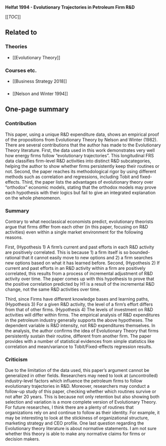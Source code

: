 **Helfat 1994 - Evolutionary Trajectories in Petroleum Firm R&D**

[[_TOC_]]

## Related to

### Theories
* [[Evolutionary Theory]]

### Courses etc.
* [[Business Strategy 2018]]

###
* [[Nelson and Winter 1994]]

## One-page summary

### Contribution 
This paper, using a unique R&D expenditure data, shows an empirical proof of the propositions from Evolutionary Theory by Nelson and Winter (1982). There are several contributions that the author has made to the Evolutionary Theory literature. First, the data used in this work demonstrates very well how energy firms follow “evolutionary trajectories”. This longitudinal FRS data classifies firm-level R&D activities into distinct R&D subcategories, helping the author to show whether firms persistently keep their routines or not. Second, the paper reaches its methodological rigor by using different methods such as correlation and regressions, including Tobit and fixed-effects. Third, the paper lists the advantages of evolutionary theory over “orthodox” economic models, stating that the orthodox models may prove each hypothesis with their logics but fail to give an integrated explanation on the whole phenomenon.

### Summary  
Contrary to what neoclassical economists predict, evolutionary theorists argue that firms differ from each other (in this paper, focusing on R&D activities) even within a single market environment for the following reasons.  

First, (Hypothesis 1) A firm’s current and past efforts in each R&D activity are positively correlated. This is because 1) a firm itself is so bounded-rational that it cannot easily move to new options and 2) a firm searches new options based on what it has learned before. Second, (Hypothesis 2) If current and past efforts in an R&D activity within a firm are positively correlated, this results from a process of incremental adjustment of R&D activity over time. The paper comes up with this hypothesis to prove that the positive correlation predicted by H1 is a result of the incremental R&D change, not the same R&D activities over time.  

Third, since Firms have different knowledge bases and learning paths, (Hypothesis 3) For a given R&D activity, the level of a firm’s effort differs from that of other firms. (Hypothesis 4) The levels of investment on R&D activities will differ within firms. The empirical analysis of R&D expenditures in the petroleum industry generally supports the above hypotheses. The dependent variable is R&D intensity, not R&D expenditures themselves. In the analysis, the author confirms the idea of Evolutionary Theory that firms persistently sustain their routine, different from another firm. The paper provides with a number of statistical evidences from simple statistics like correlation and mean/variance to Tobit/Fixed-effects regression results.      

### Criticism  
Due to the limitation of the data used, this paper’s argument cannot be generalized in other fields. Researchers may need to look at (uncontrolled) industry-level factors which influence the petroleum firms to follow evolutionary trajectories in R&D. Moreover, researchers may conduct a follow-up study of this paper, checking whether which routines survive or not after 20 years. This is because not only retention but also showing both selection and variation is a more complete version of Evolutionary Theory. For future researches, I think there are a plenty of routines that organizations rely on and continue to follow as their identity. For example, it may be interesting to look at the stickiness of organizational structure, marketing strategy and CEO profile. One last question regarding the Evolutionary theory literature is about normative statements. I am not sure whether this theory is able to make any normative claims for firms or decision makers.  